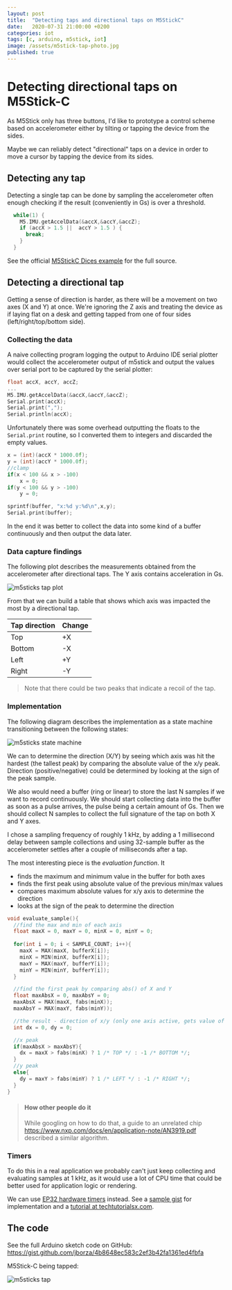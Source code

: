 ```yaml
---
layout: post
title:  "Detecting taps and directional taps on M5StickC"
date:   2020-07-31 21:00:00 +0200
categories: iot
tags: [c, arduino, m5stick, iot]
image: /assets/m5stick-tap-photo.jpg
published: true
---
```


# Detecting directional taps on M5Stick-C

As M5Stick only has three buttons, I'd like to prototype a control scheme based on accelerometer either by tilting or tapping the device from the sides.

Maybe we can reliably detect "directional" taps on a device in order to move a cursor by tapping the device from its sides.


## Detecting any tap

Detecting a single tap can be done by sampling the accelerometer often enough checking if the result (conveniently in Gs) is over a threshold.

```c
  while(1) {
    M5.IMU.getAccelData(&accX,&accY,&accZ);
    if (accX > 1.5 ||  accY > 1.5 ) {
      break;
    }
  }
```

See the official [M5StickC Dices example](https://github.com/m5stack/M5StickC/blob/master/examples/Games/Dices/Dices.ino) for the full source.

## Detecting a directional tap

Getting a sense of direction is harder, as there will be a movement on two axes (X and Y) at once. We're ignoring the Z axis and treating the device as if laying flat on a desk and getting tapped from one of four sides (left/right/top/bottom side).

### Collecting the data

A naive collecting program logging the output to Arduino IDE serial plotter would collect the accelerometer output of m5stick and output the values over serial port to be captured by the serial plotter:

```c
float accX, accY, accZ;
...
M5.IMU.getAccelData(&accX,&accY,&accZ);
Serial.print(accX);
Serial.print(",");
Serial.println(accX);
```

Unfortunately there was some overhead outputting the floats to the `Serial.print` routine, so I converted them to integers and discarded the empty values. 

```c
x = (int)(accX * 1000.0f);
y = (int)(accY * 1000.0f);
//clamp
if(x < 100 && x > -100)
    x = 0;
if(y < 100 && y > -100)
    y = 0;

sprintf(buffer, "x:%d y:%d\n",x,y);  
Serial.print(buffer);
```

In the end it was better to collect the data into some kind of a buffer continuously and then output the data later.

### Data capture findings

The following plot describes the measurements obtained from the accelerometer after directional taps. The Y axis contains acceleration in Gs.

![m5sticks tap plot](/assets/m5stick-taps.png)

From that we can build a table that shows which axis was impacted the most by a directional tap.

| Tap direction | Change
| ---| ---
| Top    | +X
| Bottom | -X
| Left   | +Y
| Right  | -Y

> Note that there could be two peaks that indicate a recoil of the tap.

### Implementation

The following diagram describes the implementation as a state machine transitioning between the following states:

![m5sticks state machine](/assets/m5stick-directional-tap-diagram.png)

We can to determine the direction (X/Y) by seeing which axis was hit the hardest (the tallest peak) by comparing the absolute value of the x/y peak. Direction (positive/negative) could be determined by looking at the sign of the peak sample.

We also would need a buffer (ring or linear) to store the last N samples if we want to record continuously. We should start collecting data into the buffer as soon as a pulse arrives, the pulse being a certain amount of Gs. Then we should collect N samples to collect the full signature of the tap on both X and Y axes. 

I chose a sampling frequency of roughly 1 kHz, by adding a 1 millisecond delay between sample collections and using 32-sample buffer as the accelerometer settles after a couple of milliseconds after a tap.

The most interesting piece is the *evaluation function*. It 
- finds the maximum and minimum value in the buffer for both axes
- finds the first peak using absolute value of the previous min/max values
- compares maximum absolute values for x/y axis to determine the direction
- looks at the sign of the peak to determine the direction

```c
void evaluate_sample(){
  //find the max and min of each axis
  float maxX = 0, maxY = 0, minX = 0, minY = 0;
  
  for(int i = 0; i < SAMPLE_COUNT; i++){
    maxX = MAX(maxX, bufferX[i]);
    minX = MIN(minX, bufferX[i]);
    maxY = MAX(maxY, bufferY[i]);
    minY = MIN(minY, bufferY[i]);
  }

  //find the first peak by comparing abs() of X and Y
  float maxAbsX = 0, maxAbsY = 0;
  maxAbsX = MAX(maxX, fabs(minX));
  maxAbsY = MAX(maxY, fabs(minY));

  //the result - direction of x/y (only one axis active, gets value of 1/-1)
  int dx = 0, dy = 0;

  //x peak
  if(maxAbsX > maxAbsY){
    dx = maxX > fabs(minX) ? 1 /* TOP */ : -1 /* BOTTOM */;
  }
  //y peak
  else{
    dy = maxY > fabs(minY) ? 1 /* LEFT */ : -1 /* RIGHT */;
  }
}
```

> #### How other people do it
>
> While googling on how to do that, a guide to an unrelated chip https://www.nxp.com/docs/en/application-note/AN3919.pdf described a similar algorithm.

### Timers

To do this in a real application we probably can't just keep collecting and evaluating samples at 1 kHz, as it would use a lot of CPU time that could be better used for application logic or rendering. 

We can use [EP32 hardware timers](https://docs.espressif.com/projects/esp-idf/en/latest/esp32/api-reference/peripherals/timer.html) instead. See a [sample gist](https://gist.github.com/masterdezign/16ca2a55c76ab5bd639af0b7d3709b02) for implementation and a [tutorial at techtutorialsx.com](https://techtutorialsx.com/2017/10/07/esp32-arduino-timer-interrupts/).

## The code

See the full Arduino sketch code on GitHub: https://gist.github.com/jborza/4b8648ec583c2ef3b42fa1361ed4fbfa

M5Stick-C being tapped:

![m5sticks tap](/assets/m5stick-tap-photo.jpg)
